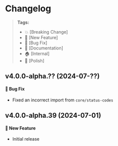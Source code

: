 Changelog
=========

> **Tags:**
> - :boom:       [Breaking Change]
> - :rocket:     [New Feature]
> - :bug:        [Bug Fix]
> - :memo:       [Documentation]
> - :house:      [Internal]
> - :nail_care:  [Polish]

## v4.0.0-alpha.?? (2024-07-??)

#### :bug: Bug Fix

* Fixed an incorrect import from `core/status-codes`

## v4.0.0-alpha.39 (2024-07-01)

#### :rocket: New Feature

* Initial release
